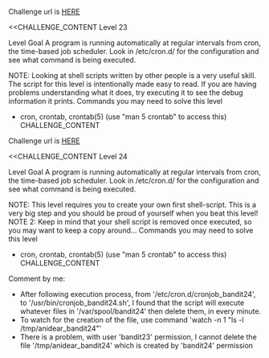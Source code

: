 Challenge url is <a href="http://www.overthewire.org/wargames/bandit/bandit23.shtml">HERE</a>

<<CHALLENGE_CONTENT
Level 23

Level Goal
A program is running automatically at regular intervals from cron, the time-based job scheduler. Look in /etc/cron.d/ for the configuration and see what command is being executed.

NOTE: Looking at shell scripts written by other people is a very useful skill. The script for this level is intentionally made easy to read. If you are having problems understanding what it does, try executing it to see the debug information it prints.
Commands you may need to solve this level
 - cron, crontab, crontab(5) (use "man 5 crontab" to access this)
CHALLENGE_CONTENT

Challenge url is <a href="http://www.overthewire.org/wargames/bandit/bandit24.shtml">HERE</a>

<<CHALLENGE_CONTENT
Level 24

Level Goal
A program is running automatically at regular intervals from cron, the time-based job scheduler. Look in /etc/cron.d/ for the configuration and see what command is being executed.

NOTE: This level requires you to create your own first shell-script. This is a very big step and you should be proud of yourself when you beat this level!
NOTE 2: Keep in mind that your shell script is removed once executed, so you may want to keep a copy around...
Commands you may need to solve this level
 - cron, crontab, crontab(5) (use "man 5 crontab" to access this)
CHALLENGE_CONTENT

Comment by me:
 - After following execution process, from '/etc/cron.d/cronjob_bandit24', to '/usr/bin/cronjob_bandit24.sh', I found that the script will execute whatever files in '/var/spool/bandit24' then delete them, in every minute.
 - To watch for the creation of the file, use command 'watch -n 1 "ls -l /tmp/anidear_bandit24"'
 - There is a problem, with user 'bandit23' permission, I cannot delete the file '/tmp/anidear_bandit24' which is created by 'bandit24' permission